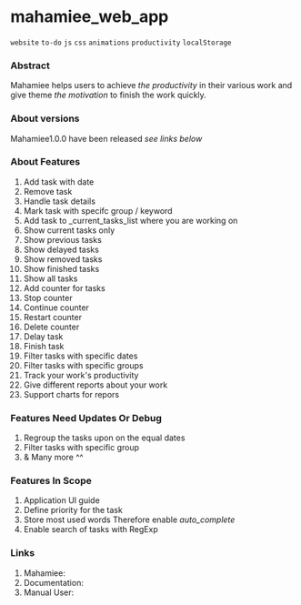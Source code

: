 # mahamiee_web_app

`website` `to-do` `js` `css` `animations` `productivity` `localStorage`

### Abstract
Mahamiee helps users to achieve _the productivity_ in their various work and give theme _the motivation_ to finish the work quickly.

### About versions
Mahamiee1.0.0 have been released _see links below_

### About Features

1. Add task with date
1. Remove task
1. Handle task details
1. Mark task with specifc group / keyword
1. Add task to \_current_tasks_list where you are working on
1. Show current tasks only
1. Show previous tasks
1. Show delayed tasks
1. Show removed tasks
1. Show finished tasks
1. Show all tasks
1. Add counter for tasks
1. Stop counter
1. Continue counter
1. Restart counter
1. Delete counter
1. Delay task
1. Finish task
1. Filter tasks with specific dates
1. Filter tasks with specific groups
1. Track your work's productivity
1. Give different reports about your work
1. Support charts for repors

### Features Need Updates Or Debug

1. Regroup the tasks upon on the equal dates
1. Filter tasks with specific group
1. & Many more ^^

### Features In Scope

1. Application UI guide
1. Define priority for the task
1. Store most used words Therefore enable _auto_complete_
1. Enable search of tasks with RegExp

### Links

1. Mahamiee:
1. Documentation:
1. Manual User:
